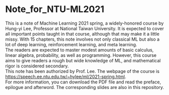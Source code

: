 # Note_for_NTU-ML2021
This is a note of Machine Learning 2021 spring, a widely-honored course by Hung-yi Lee, Professor at National Taiwan University. It is expected to cover all important points taught in that course, although that may make it a little missy. With 15 chapters, this note involves not only classical ML but also a lot of deep learning, reinforcement learning, and meta learning.  
The readers are expected to master modest amounts of basic calculus, linear algebra, probability, as well as programming. However, this course aims to give readers a rough but wide knowledge of ML, and mathematical rigor is considered secondary.  
This note has been authorized by Prof. Lee. The webpage of the course is https://speech.ee.ntu.edu.tw/~hylee/ml/2021-spring.html.  
For more information, you can download the PDF file and read the preface, epilogue and afterword.
The corresponding slides are also in this repository.
